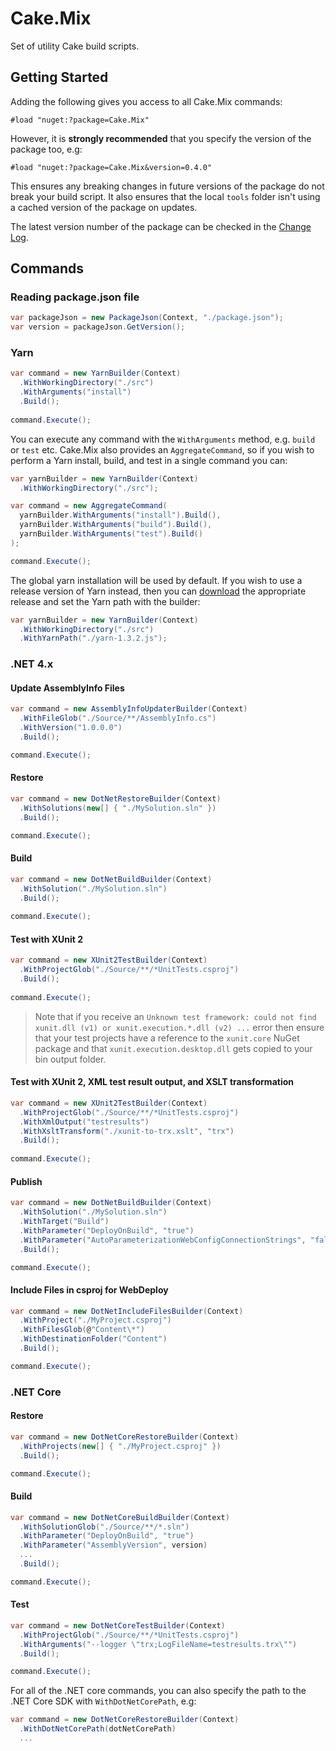 # Cake.Mix

Set of utility Cake build scripts.

## Getting Started

Adding the following gives you access to all Cake.Mix commands:

```
#load "nuget:?package=Cake.Mix"
```

However, it is **strongly recommended** that you specify the version of the package too, e.g:

```
#load "nuget:?package=Cake.Mix&version=0.4.0"
```

This ensures any breaking changes in future versions of the package do not break your build script. It also ensures that the local `tools` folder isn't using a cached version of the package on updates.

The latest version number of the package can be checked in the [Change Log](/CHANGELOG.md).

## Commands

### Reading package.json file

```csharp
var packageJson = new PackageJson(Context, "./package.json");
var version = packageJson.GetVersion();
```

### Yarn

```csharp
var command = new YarnBuilder(Context)
  .WithWorkingDirectory("./src")
  .WithArguments("install")
  .Build();
  
command.Execute();
```

You can execute any command with the `WithArguments` method, e.g. `build` or `test` etc.
Cake.Mix also provides an `AggregateCommand`, so if you wish to perform a Yarn install, build, and test in a single command you can:

```csharp
var yarnBuilder = new YarnBuilder(Context)
  .WithWorkingDirectory("./src");

var command = new AggregateCommand(
  yarnBuilder.WithArguments("install").Build(),
  yarnBuilder.WithArguments("build").Build(),
  yarnBuilder.WithArguments("test").Build()
);

command.Execute();
```

The global yarn installation will be used by default. If you wish to use a release version of Yarn instead, then you can [download](https://github.com/yarnpkg/yarn/releases) the appropriate release and set the Yarn path with the builder:

```csharp
var yarnBuilder = new YarnBuilder(Context)
  .WithWorkingDirectory("./src")
  .WithYarnPath("./yarn-1.3.2.js");
```

### .NET 4.x

#### Update AssemblyInfo Files

```csharp
var command = new AssemblyInfoUpdaterBuilder(Context)
  .WithFileGlob("./Source/**/AssemblyInfo.cs")
  .WithVersion("1.0.0.0")
  .Build();

command.Execute();
```

#### Restore

```csharp
var command = new DotNetRestoreBuilder(Context)
  .WithSolutions(new[] { "./MySolution.sln" })
  .Build();

command.Execute();
```

#### Build

```csharp
var command = new DotNetBuildBuilder(Context)
  .WithSolution("./MySolution.sln")
  .Build();
  
command.Execute();
```

#### Test with XUnit 2

```csharp
var command = new XUnit2TestBuilder(Context)
  .WithProjectGlob("./Source/**/*UnitTests.csproj")
  .Build();
  
command.Execute();
```

> Note that if you receive an `Unknown test framework: could not find xunit.dll (v1) or xunit.execution.*.dll (v2) ...` error then ensure that your test projects have a reference to the `xunit.core` NuGet package and that `xunit.execution.desktop.dll` gets copied to your bin output folder.

#### Test with XUnit 2, XML test result output, and XSLT transformation

```csharp
var command = new XUnit2TestBuilder(Context)
  .WithProjectGlob("./Source/**/*UnitTests.csproj")
  .WithXmlOutput("testresults")
  .WithXsltTransform("./xunit-to-trx.xslt", "trx")
  .Build();
  
command.Execute();
```

#### Publish

```csharp
var command = new DotNetBuildBuilder(Context)
  .WithSolution("./MySolution.sln")
  .WithTarget("Build")
  .WithParameter("DeployOnBuild", "true")
  .WithParameter("AutoParameterizationWebConfigConnectionStrings", "false")
  .Build();

command.Execute();
```

#### Include Files in csproj for WebDeploy

```csharp
var command = new DotNetIncludeFilesBuilder(Context)
  .WithProject("./MyProject.csproj")
  .WithFilesGlob(@"Content\*")
  .WithDestinationFolder("Content")
  .Build();

command.Execute();
```

### .NET Core

#### Restore

```csharp
var command = new DotNetCoreRestoreBuilder(Context)
  .WithProjects(new[] { "./MyProject.csproj" })
  .Build();

command.Execute();
```

#### Build

```csharp
var command = new DotNetCoreBuildBuilder(Context)
  .WithSolutionGlob("./Source/**/*.sln")
  .WithParameter("DeployOnBuild", "true")
  .WithParameter("AssemblyVersion", version)
  ...
  .Build();

command.Execute();
```

#### Test

```csharp
var command = new DotNetCoreTestBuilder(Context)
  .WithProjectGlob("./Source/**/*UnitTests.csproj")
  .WithArguments("--logger \"trx;LogFileName=testresults.trx\"")
  .Build();

command.Execute();
```

For all of the .NET core commands, you can also specify the path to the .NET Core SDK with `WithDotNetCorePath`, e.g:

```csharp
var command = new DotNetCoreRestoreBuilder(Context)
  .WithDotNetCorePath(dotNetCorePath)
  ...
```

